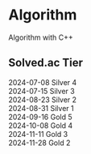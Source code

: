 # Algorithm
Algorithm with C++

## Solved.ac Tier
2024-07-08 Silver 4 <br>
2024-07-15 Silver 3 <br>
2024-08-23 Silver 2 <br>
2024-08-31 Silver 1 <br>
2024-09-16 Gold 5 <br>
2024-10-08 Gold 4 <br>
2024-11-11 Gold 3 <br>
2024-11-28 Gold 2 <br>